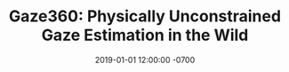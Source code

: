 ---
acknowlegement: ''
authors: Petr Kellnhofer*, Adrià Recasens*, Simon Stent, Wojciech Matusik, and Antonio Torralba
featured_image: /assets/images/gaze360_itok=TtVJ_I8b.png
layout: publication
project_website: http://gaze360.csail.mit.edu/
publication: ICCV 2019
date: 2019-01-01 12:00:00 -0700
publication_link: /assets/files/iccv2019_gaze360.pdf
title: 'Gaze360: Physically Unconstrained Gaze Estimation in the Wild'
---
